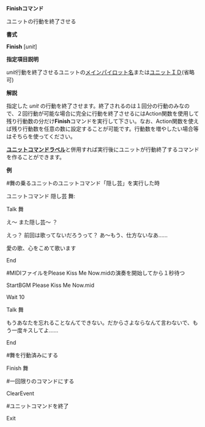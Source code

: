 **Finishコマンド**

ユニットの行動を終了させる

**書式**

**Finish** [*unit*]

**指定項目説明**

*unit*行動を終了させるユニットの[メインパイロット名](メインパイロット名)または[ユニットＩＤ](ユニットＩＤ)(省略可)

**解説**

指定した *unit* の行動を終了させます。終了されるのは１回分の行動のみなので、２回行動が可能な場合に完全に行動を終了させるにはAction関数を使用して残り行動数の分だけ**Finish**コマンドを実行して下さい。なお、Action関数を使えば残り行動数を任意の数に設定することが可能です。行動数を増やしたい場合等はそちらを使ってください。

[**ユニットコマンドラベル**](ユニットコマンドラベル)と併用すれば実行後にユニットが行動終了するコマンドを作ることができます。

**例**

#舞の乗るユニットのユニットコマンド「隠し芸」を実行した時

ユニットコマンド 隠し芸 舞:

Talk 舞

え～ また隠し芸～ ？

えっ？ 前回は歌ってないだろうって？ あ～もう、仕方ないなあ……

愛の歌、心をこめて歌います

End

#MIDIファイルをPlease Kiss Me Now.midの演奏を開始してから１秒待つ

StartBGM Please Kiss Me Now.mid

Wait 10

Talk 舞

もうあなたを忘れることなんてできない。だからさよならなんて言わないで、もう一度キスしてよ……

End

#舞を行動済みにする

Finish 舞

#一回限りのコマンドにする

ClearEvent

#ユニットコマンドを終了

Exit
